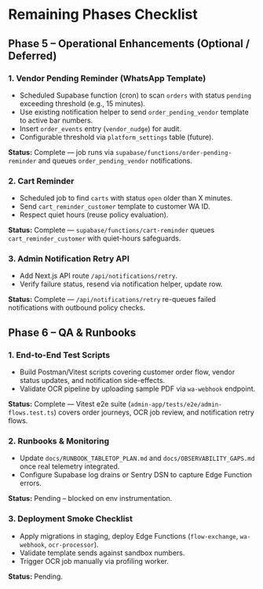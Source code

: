 # Remaining Phases Checklist

## Phase 5 – Operational Enhancements (Optional / Deferred)

### 1. Vendor Pending Reminder (WhatsApp Template)

- Scheduled Supabase function (cron) to scan `orders` with status `pending`
  exceeding threshold (e.g., 15 minutes).
- Use existing notification helper to send `order_pending_vendor` template to
  active bar numbers.
- Insert `order_events` entry (`vendor_nudge`) for audit.
- Configurable threshold via `platform_settings` table (future).

**Status:** Complete — job runs via `supabase/functions/order-pending-reminder` and queues `order_pending_vendor` notifications.

### 2. Cart Reminder

- Scheduled job to find `carts` with status `open` older than X minutes.
- Send `cart_reminder_customer` template to customer WA ID.
- Respect quiet hours (reuse policy evaluation).

**Status:** Complete — `supabase/functions/cart-reminder` queues `cart_reminder_customer` with quiet-hours safeguards.

### 3. Admin Notification Retry API

- Add Next.js API route `/api/notifications/retry`.
- Verify failure status, resend via notification helper, update row.

**Status:** Complete — `/api/notifications/retry` re-queues failed notifications with outbound policy checks.

## Phase 6 – QA & Runbooks

### 1. End-to-End Test Scripts

- Build Postman/Vitest scripts covering customer order flow, vendor status
  updates, and notification side-effects.
- Validate OCR pipeline by uploading sample PDF via `wa-webhook` endpoint.

**Status:** Complete — Vitest e2e suite (`admin-app/tests/e2e/admin-flows.test.ts`) covers order journeys, OCR job review, and notification retry flows.

### 2. Runbooks & Monitoring

- Update `docs/RUNBOOK_TABLETOP_PLAN.md` and `docs/OBSERVABILITY_GAPS.md` once
  real telemetry integrated.
- Configure Supabase log drains or Sentry DSN to capture Edge Function errors.

**Status:** Pending – blocked on env instrumentation.

### 3. Deployment Smoke Checklist

- Apply migrations in staging, deploy Edge Functions (`flow-exchange`,
  `wa-webhook`, `ocr-processor`).
- Validate template sends against sandbox numbers.
- Trigger OCR job manually via profiling worker.

**Status:** Pending.
